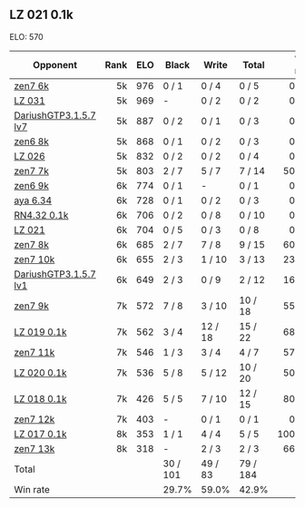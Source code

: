 ## LZ 021 0.1k ##

ELO: 570

Opponent | Rank | ELO | Black | Write | Total | Win rate
---------|-----:|----:|-------|-------|-------|-------:
[zen7 6k](zen7%206k.md) | 5k | 976 | 0 / 1 | 0 / 4 | 0 / 5 | 0.0%
[LZ 031](LZ%20031.md) | 5k | 969 | - | 0 / 2 | 0 / 2 | 0.0%
[DariushGTP3.1.5.7 lv7](DariushGTP3.1.5.7%20lv7.md) | 5k | 887 | 0 / 2 | 0 / 1 | 0 / 3 | 0.0%
[zen6 8k](zen6%208k.md) | 5k | 868 | 0 / 1 | 0 / 2 | 0 / 3 | 0.0%
[LZ 026](LZ%20026.md) | 5k | 832 | 0 / 2 | 0 / 2 | 0 / 4 | 0.0%
[zen7 7k](zen7%207k.md) | 5k | 803 | 2 / 7 | 5 / 7 | 7 / 14 | 50.0%
[zen6 9k](zen6%209k.md) | 6k | 774 | 0 / 1 | - | 0 / 1 | 0.0%
[aya 6.34](aya%206.34.md) | 6k | 728 | 0 / 1 | 0 / 2 | 0 / 3 | 0.0%
[RN4.32 0.1k](RN4.32%200.1k.md) | 6k | 706 | 0 / 2 | 0 / 8 | 0 / 10 | 0.0%
[LZ 021](LZ%20021.md) | 6k | 704 | 0 / 5 | 0 / 3 | 0 / 8 | 0.0%
[zen7 8k](zen7%208k.md) | 6k | 685 | 2 / 7 | 7 / 8 | 9 / 15 | 60.0%
[zen7 10k](zen7%2010k.md) | 6k | 655 | 2 / 3 | 1 / 10 | 3 / 13 | 23.1%
[DariushGTP3.1.5.7 lv1](DariushGTP3.1.5.7%20lv1.md) | 6k | 649 | 2 / 3 | 0 / 9 | 2 / 12 | 16.7%
[zen7 9k](zen7%209k.md) | 7k | 572 | 7 / 8 | 3 / 10 | 10 / 18 | 55.6%
[LZ 019 0.1k](LZ%20019%200.1k.md) | 7k | 562 | 3 / 4 | 12 / 18 | 15 / 22 | 68.2%
[zen7 11k](zen7%2011k.md) | 7k | 546 | 1 / 3 | 3 / 4 | 4 / 7 | 57.1%
[LZ 020 0.1k](LZ%20020%200.1k.md) | 7k | 536 | 5 / 8 | 5 / 12 | 10 / 20 | 50.0%
[LZ 018 0.1k](LZ%20018%200.1k.md) | 7k | 426 | 5 / 5 | 7 / 10 | 12 / 15 | 80.0%
[zen7 12k](zen7%2012k.md) | 7k | 403 | - | 0 / 1 | 0 / 1 | 0.0%
[LZ 017 0.1k](LZ%20017%200.1k.md) | 8k | 353 | 1 / 1 | 4 / 4 | 5 / 5 | 100.0%
[zen7 13k](zen7%2013k.md) | 8k | 318 | - | 2 / 3 | 2 / 3 | 66.7%
Total | | | 30 / 101 | 49 / 83 | 79 / 184 | 
Win rate| | | 29.7% | 59.0% | 42.9% | 
